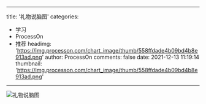 
---
title: '礼物说脑图'
categories: 
 - 学习
 - ProcessOn
 - 推荐
headimg: 'https://img.processon.com/chart_image/thumb/558ffdade4b09bd4b8e913ad.png'
author: ProcessOn
comments: false
date: 2021-12-13 11:19:14
thumbnail: 'https://img.processon.com/chart_image/thumb/558ffdade4b09bd4b8e913ad.png'
---

<div>   
<img class="thumb" alt="礼物说脑图" src="https://img.processon.com/chart_image/thumb/558ffdade4b09bd4b8e913ad.png" referrerpolicy="no-referrer">
<p></p>  
</div>
            